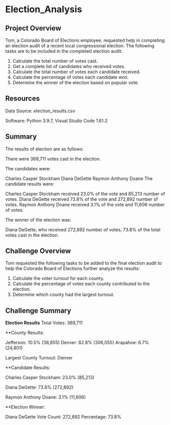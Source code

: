 # Election_Analysis

## Project Overview
Tom, a Colorado Board of Elections employee, requested help in completing an election audit of a recent local congressional election. The following tasks are to be included in the completed election audit.

1. Calculate the total number of votes cast. 
2. Get a complete list of candidates who received votes. 
3. Calculate the total number of votes each candidate received. 
4. Calculate the percentage of votes each candidate won. 
5. Determine the winner of the election based on popular vote. 

## Resources
Data Source: election_results.csv

Software: Python 3.9.7, Visual Studio Code 1.61.2

## Summary
The results of election are as follows:

There were 369,711 votes cast in the election.

The candidates were:

Charles Casper Stockham
Diana DeGette
Raymon Anthony Doane
The candidate results were:

Charles Casper Stockham received 23.0% of the vote and 85,213 number of votes.
Diana DeGette received 73.8% of the vote and 272,892 number of votes.
Raymon Anthony Doane received 3.1% of the vote and 11,606 number of votes.

The winner of the election was:

Diana DeGette, who received 272,892 number of votes, 73.8% of the total votes cast in the election.

## Challenge Overview
Tom requested the following tasks to be added to the final election audit to help the Colorado Board of Elections further analyze the results:

1. Calculate the voter turnout for each county.
2. Calculate the percentage of votes each county contributed to the election.
3. Determine which county had the largest turnout.

## Challenge Summary
**Election Results**
Total Votes: 369,711

**County Results:

Jefferson: 10.5% (38,855)
Denver: 82.8% (306,055)
Arapahoe: 6.7% (24,801)

Largest County Turnout: Denver

**Candidate Results:

Charles Casper Stockham: 23.0% (85,213)

Diana DeGette: 73.8% (272,892)

Raymon Anthony Doane: 3.1% (11,606)

**Election Winner:

Diana DeGette
Vote Count: 272,892
Percentage: 73.8%
